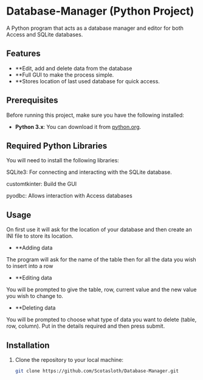 # Database-Manager (Python Project)
A Python program that acts as a database manager and editor for both Access and SQLite databases.
## **Features**

- **Edit, add and delete data from the database
- **Full GUI to make the process simple.
- **Stores location of last used database for quick access.

## **Prerequisites**

Before running this project, make sure you have the following installed:

- **Python 3.x**: You can download it from [python.org](https://www.python.org/downloads/).

## **Required Python Libraries**

You will need to install the following libraries:

SQLite3: For connecting and interacting with the SQLite database.

customtkinter: Build the GUI

pyodbc: Allows interaction with Access databases

## **Usage**

On first use it will ask for the location of your database and then create an INI file to store its location.

- **Adding data

The program will ask for the name of the table then for all the data you wish to insert into a row

- **Editing data

You will be prompted to give the table, row, current value and the new value you wish to change to.

- **Deleting data

You will be prompted to choose what type of data you want to delete (table, row, column). Put in the details required and then press submit.

## **Installation**

1. Clone the repository to your local machine:

   ```bash
   git clone https://github.com/Scotasloth/Database-Manager.git
